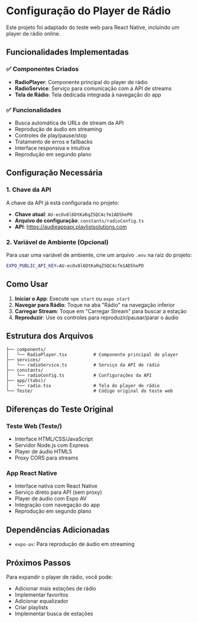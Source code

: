 # Configuração do Player de Rádio

Este projeto foi adaptado do teste web para React Native, incluindo um player de rádio online.

## Funcionalidades Implementadas

### ✅ Componentes Criados
- **RadioPlayer**: Componente principal do player de rádio
- **RadioService**: Serviço para comunicação com a API de streams
- **Tela de Rádio**: Tela dedicada integrada à navegação do app

### ✅ Funcionalidades
- Busca automática de URLs de stream da API
- Reprodução de áudio em streaming
- Controles de play/pause/stop
- Tratamento de erros e fallbacks
- Interface responsiva e intuitiva
- Reprodução em segundo plano

## Configuração Necessária

### 1. Chave da API
A chave da API já está configurada no projeto:

- **Chave atual**: `AU-ecOv8l6DtKaRqZSQC4cfm1AD5hePO`
- **Arquivo de configuração**: `constants/radioConfig.ts`
- **API**: https://audieappapi.playlistsolutions.com

### 2. Variável de Ambiente (Opcional)
Para usar uma variável de ambiente, crie um arquivo `.env` na raiz do projeto:
```bash
EXPO_PUBLIC_API_KEY=AU-ecOv8l6DtKaRqZSQC4cfm1AD5hePO
```

## Como Usar

1. **Iniciar o App**: Execute `npm start` ou `expo start`
2. **Navegar para Rádio**: Toque na aba "Rádio" na navegação inferior
3. **Carregar Stream**: Toque em "Carregar Stream" para buscar a estação
4. **Reproduzir**: Use os controles para reproduzir/pausar/parar o áudio

## Estrutura dos Arquivos

```
├── components/
│   └── RadioPlayer.tsx          # Componente principal do player
├── services/
│   └── radioService.ts          # Serviço da API de rádio
├── constants/
│   └── radioConfig.ts           # Configurações da API
├── app/(tabs)/
│   └── radio.tsx                # Tela do player de rádio
└── Teste/                       # Código original do teste web
```

## Diferenças do Teste Original

### Teste Web (Teste/)
- Interface HTML/CSS/JavaScript
- Servidor Node.js com Express
- Player de áudio HTML5
- Proxy CORS para streams

### App React Native
- Interface nativa com React Native
- Serviço direto para API (sem proxy)
- Player de áudio com Expo AV
- Integração com navegação do app
- Reprodução em segundo plano

## Dependências Adicionadas

- `expo-av`: Para reprodução de áudio em streaming

## Próximos Passos

Para expandir o player de rádio, você pode:
- Adicionar mais estações de rádio
- Implementar favoritos
- Adicionar equalizador
- Criar playlists
- Implementar busca de estações
